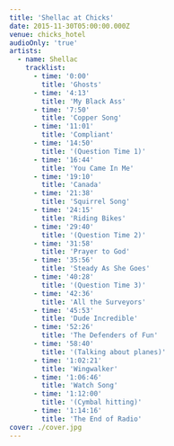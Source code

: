 ```yaml
---
title: 'Shellac at Chicks'
date: 2015-11-30T05:00:00.000Z
venue: chicks_hotel
audioOnly: 'true'
artists:
  - name: Shellac
    tracklist:
      - time: '0:00'
        title: 'Ghosts'
      - time: '4:13'
        title: 'My Black Ass'
      - time: '7:50'
        title: 'Copper Song'
      - time: '11:01'
        title: 'Compliant'
      - time: '14:50'
        title: '(Question Time 1)'
      - time: '16:44'
        title: 'You Came In Me'
      - time: '19:10'
        title: 'Canada'
      - time: '21:38'
        title: 'Squirrel Song'
      - time: '24:15'
        title: 'Riding Bikes'
      - time: '29:40'
        title: '(Question Time 2)'
      - time: '31:58'
        title: 'Prayer to God'
      - time: '35:56'
        title: 'Steady As She Goes'
      - time: '40:28'
        title: '(Question Time 3)'
      - time: '42:36'
        title: 'All the Surveyors'
      - time: '45:53'
        title: 'Dude Incredible'
      - time: '52:26'
        title: 'The Defenders of Fun'
      - time: '58:40'
        title: '(Talking about planes)'
      - time: '1:02:21'
        title: 'Wingwalker'
      - time: '1:06:46'
        title: 'Watch Song'
      - time: '1:12:00'
        title: '(Cymbal hitting)'
      - time: '1:14:16'
        title: 'The End of Radio'
cover: ./cover.jpg
---
```

